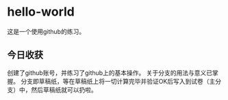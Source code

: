 # hello-world
这是一个使用github的练习。

## 今日收获
创建了github账号，并练习了github上的基本操作。
关于分支的用法与意义已掌握。
分支即草稿纸，等在草稿纸上将一切计算完毕并验证OK后写入到试卷（主分支）中，然后草稿纸就可以扔啦。
